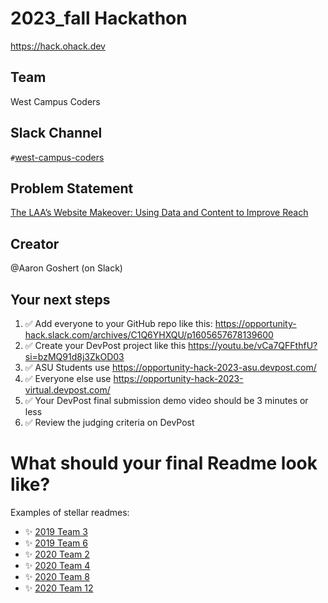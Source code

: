
# 2023_fall Hackathon
https://hack.ohack.dev
## Team
West Campus Coders

## Slack Channel
`#`[west-campus-coders](https://opportunity-hack.slack.com/app_redirect?channel=west-campus-coders)

## Problem Statement
[The LAA’s Website Makeover: Using Data and Content to Improve Reach](https://ohack.dev/project/cEE7yQZKUYUrDj0iyIP3)

## Creator
@Aaron Goshert (on Slack)

## Your next steps
1. ✅ Add everyone to your GitHub repo like this: https://opportunity-hack.slack.com/archives/C1Q6YHXQU/p1605657678139600
2. ✅ Create your DevPost project like this https://youtu.be/vCa7QFFthfU?si=bzMQ91d8j3ZkOD03
3. ✅ ASU Students use https://opportunity-hack-2023-asu.devpost.com/
4. ✅ Everyone else use https://opportunity-hack-2023-virtual.devpost.com/
5. ✅ Your DevPost final submission demo video should be 3 minutes or less
6. ✅ Review the judging criteria on DevPost

# What should your final Readme look like?
Examples of stellar readmes:
- ✨ [2019 Team 3](https://github.com/2019-Arizona-Opportunity-Hack/Team-3)
- ✨ [2019 Team 6](https://github.com/2019-Arizona-Opportunity-Hack/Team-6)
- ✨ [2020 Team 2](https://github.com/2020-opportunity-hack/Team-02)
- ✨ [2020 Team 4](https://github.com/2020-opportunity-hack/Team-04)
- ✨ [2020 Team 8](https://github.com/2020-opportunity-hack/Team-08)
- ✨ [2020 Team 12](https://github.com/2020-opportunity-hack/Team-12)

